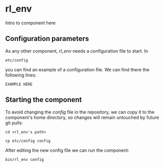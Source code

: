# rl_env
Intro to component here


## Configuration parameters
As any other component, *rl_env* needs a configuration file to start. In
```
etc/config
```
you can find an example of a configuration file. We can find there the following lines:
```
EXAMPLE HERE
```

## Starting the component
To avoid changing the *config* file in the repository, we can copy it to the component's home directory, so changes will remain untouched by future git pulls:

```
cd <rl_env's path> 
```
```
cp etc/config config
```

After editing the new config file we can run the component:

```
bin/rl_env config
```
